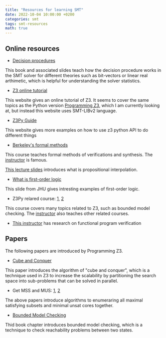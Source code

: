 ```yaml
---
title: "Resources for learning SMT"
date: 2022-10-04 10:00:00 +0200
categories: smt
tags: smt-resources
math: true
---
```


## Online resources

- [Decision procedures](http://www.decision-procedures.org/)

This book and associated slides teach how the decision procedure works in the SMT solver for different theories such as bit-vectors or linear real arthimetic, which is helpful for understanding the solver statistics.

- [Z3 online tutorial](https://microsoft.github.io/z3guide/docs/logic/basiccommands/)

This website gives an online tutorial of Z3. It seems to cover the same topics as the Python version [Programming Z3](https://theory.stanford.edu/~nikolaj/programmingz3.html#sec-transitive-closure), which I am currently looking at, but instead this website uses SMT-LIBv2 language.

- [Z3Py Guide](https://ericpony.github.io/z3py-tutorial/guide-examples.htm)

This website gives more examples on how to use z3 python API to do different things

- [Berkeley's formal methods](https://people.eecs.berkeley.edu/~sseshia/219c/)

This course teaches formal methods of verifications and synthesis. The [instructor](https://people.eecs.berkeley.edu/~sseshia/#talks) is famous.

[This lecture slides](https://people.eecs.berkeley.edu/~sseshia/219c/lectures/Interpolation.pdf) introduces what is propositional interpolation.

- [What is first-order logic](https://www.cs.jhu.edu/~phi/ai/slides/lecture-first-order-logic.pdf)

This slide from JHU gives intresting examples of first-order logic.

- Z3Py relared course: [1](https://www.cs.tau.ac.il/~msagiv/courses/software-productivity19.html), [2](https://www.cs.tau.ac.il/~msagiv/courses/asv/)

This course covers many topics related to Z3, such as bounded model checking. The [instructor](https://www.cs.tau.ac.il/~msagiv/#courses) also teaches other related courses.

- [This instructor](https://www.cs.tsukuba.ac.jp/~uhiro/) has research on functional program verification


## Papers

The following papers are introduced by Programming Z3.

- [Cube and Conquer](https://www.cs.utexas.edu/~marijn/publications/cube.pdf)

This paper introduces the algorithm of "cube and conquer", which is a technique used in Z3 to increase the scalability by partitioning the search space into sub-problems that can be solved in parallel.

- Get MSS and MUS: [1](https://www.ijcai.org/proceedings/2018/0188.pdf), [2](https://link.springer.com/content/pdf/10.1007/978-3-642-38171-3_11.pdf)

The above papers introduce algorithms to enumeraring all maximal satisfying subsets and minimal unsat cores together.

- [Bounded Model Checking](https://ebooks.iospress.nl/publication/4999)

Thid book chapter introduces bounded model checking, which is a technique to check reachability problems between two states. 

